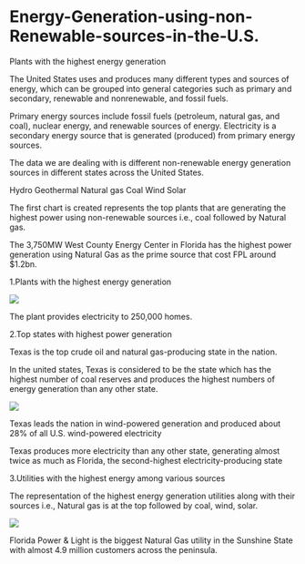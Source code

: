 # Energy-Generation-using-non-Renewable-sources-in-the-U.S.


Plants with the highest energy generation

The United States uses and produces many different types and sources of energy, which can be grouped into general categories such as primary and secondary, renewable and nonrenewable, and fossil fuels.


Primary energy sources include fossil fuels (petroleum, natural gas, and coal), nuclear energy, and renewable sources of energy. Electricity is a secondary energy source that is generated (produced) from primary energy sources.


The data we are dealing with is different non-renewable energy generation sources in different states across the United States.


Hydro 
Geothermal
Natural gas
Coal
Wind
Solar


 The first chart is created represents the top plants that are generating the highest power using non-renewable sources i.e., coal followed by Natural gas.


 The 3,750MW West County Energy Center in  Florida has the highest power generation using Natural Gas as the prime source that cost FPL around $1.2bn.
 

1.Plants with the highest energy generation
 

![](https://static.wixstatic.com/media/2476b5_761c1f273ca443feaa8a0735f3cede5c~mv2.png/v1/fill/w_1066,h_599,al_c,q_95/2476b5_761c1f273ca443feaa8a0735f3cede5c~mv2.webp)


The plant provides electricity to 250,000 homes.


2.Top states with highest power generation




Texas is the top crude oil and natural gas-producing state in the nation.


In the united states, Texas is considered to be the state which has the highest number of coal reserves and produces the highest numbers of energy generation than any other state.


![](https://static.wixstatic.com/media/2476b5_d6b69e21a7734b3f86a56c47f5886cec~mv2.png/v1/fill/w_1066,h_599,al_c,q_95/2476b5_d6b69e21a7734b3f86a56c47f5886cec~mv2.webp)


Texas leads the nation in wind-powered generation and produced about 28% of all U.S. wind-powered electricity


Texas produces more electricity than any other state, generating almost twice as much as Florida, the second-highest electricity-producing state



3.Utilities with the highest energy among various sources


The representation of the highest energy generation utilities along with their sources i.e., Natural gas is at the top followed by coal, wind, solar.


![](https://static.wixstatic.com/media/2476b5_8870782676894bd5ab3d0804c09bb1cf~mv2.png/v1/fill/w_1066,h_599,al_c,q_95/2476b5_8870782676894bd5ab3d0804c09bb1cf~mv2.webp)


Florida Power & Light is the biggest Natural Gas utility in the Sunshine State with almost 4.9 million customers across the peninsula.


